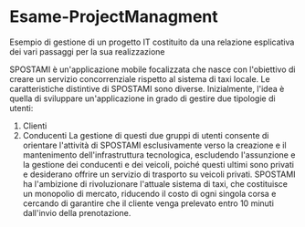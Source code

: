 # Esame-ProjectManagment
Esempio di gestione di un progetto IT costituito da una relazione esplicativa dei vari passaggi per la sua realizzazione

SPOSTAMI è un'applicazione mobile focalizzata che nasce con
l'obiettivo di creare un servizio concorrenziale rispetto al
sistema di taxi locale. Le caratteristiche distintive di SPOSTAMI
sono diverse. Inizialmente, l'idea è quella di sviluppare
un'applicazione in grado di gestire due tipologie di utenti:
1. Clienti
2. Conducenti
La gestione di questi due gruppi di utenti consente di orientare
l'attività di SPOSTAMI esclusivamente verso la creazione e il
mantenimento dell'infrastruttura tecnologica, escludendo
l'assunzione e la gestione dei conducenti e dei veicoli, poiché
questi ultimi sono privati e desiderano offrire un servizio di
trasporto su veicoli privati. SPOSTAMI ha l'ambizione di
rivoluzionare l'attuale sistema di taxi, che costituisce un
monopolio di mercato, riducendo il costo di ogni singola corsa e
cercando di garantire che il cliente venga prelevato entro 10
minuti dall'invio della prenotazione.
